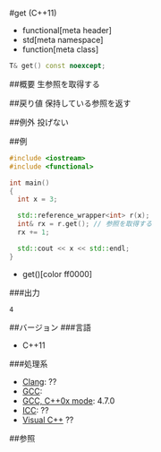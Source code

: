#get (C++11)
* functional[meta header]
* std[meta namespace]
* function[meta class]

```cpp
T& get() const noexcept;
```

##概要
生参照を取得する


##戻り値
保持している参照を返す


##例外
投げない


##例
```cpp
#include <iostream>
#include <functional>

int main()
{
  int x = 3;

  std::reference_wrapper<int> r(x);
  int& rx = r.get(); // 参照を取得する
  rx += 1;

  std::cout << x << std::endl;
}
```
* get()[color ff0000]

###出力
```
4
```

##バージョン
###言語
- C++11

###処理系
- [Clang](/implementation.md#clang): ??
- [GCC](/implementation.md#gcc): 
- [GCC, C++0x mode](/implementation.md#gcc): 4.7.0
- [ICC](/implementation.md#icc): ??
- [Visual C++](/implementation.md#visual_cpp) ??

##参照


